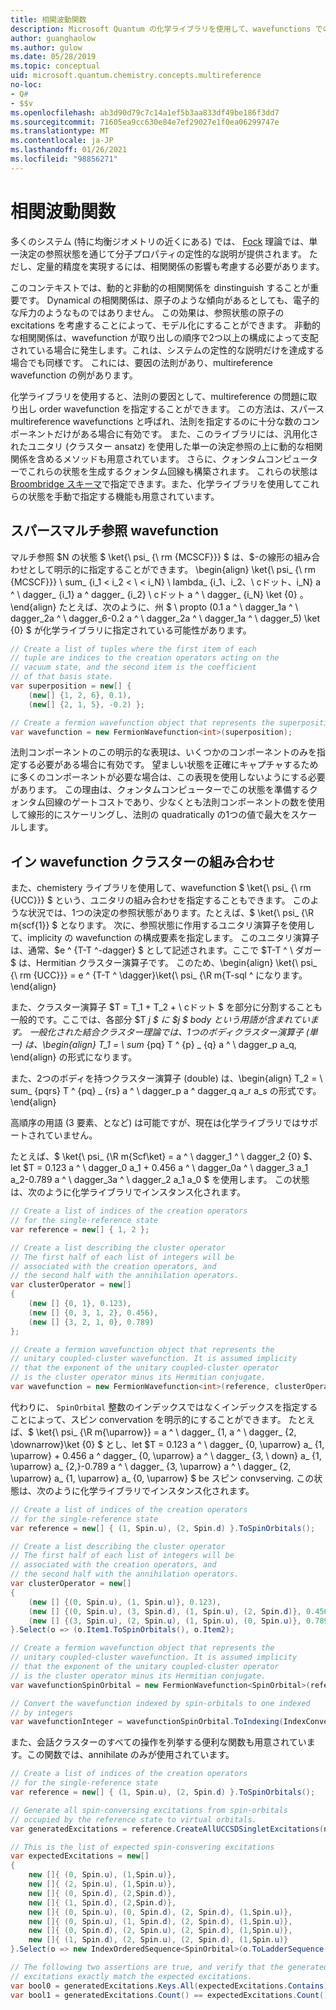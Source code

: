 ```yaml
---
title: 相関波動関数
description: Microsoft Quantum の化学ライブラリを使用して、wavefunctions での動的および非動的な相関関係について説明します。
author: guanghaolow
ms.author: gulow
ms.date: 05/28/2019
ms.topic: conceptual
uid: microsoft.quantum.chemistry.concepts.multireference
no-loc:
- Q#
- $$v
ms.openlocfilehash: ab3d90d79c7c14a1ef5b3aa833df49be186f3dd7
ms.sourcegitcommit: 71605ea9cc630e84e7ef29027e1f0ea06299747e
ms.translationtype: MT
ms.contentlocale: ja-JP
ms.lasthandoff: 01/26/2021
ms.locfileid: "98856271"
---
```

# <a name="correlated-wavefunctions"></a>相関波動関数

多くのシステム (特に均衡ジオメトリの近くにある) では、 [Fock](xref:microsoft.quantum.chemistry.concepts.hartreefock) 理論では、単一決定の参照状態を通じて分子プロパティの定性的な説明が提供されます。 ただし、定量的精度を実現するには、相関関係の影響も考慮する必要があります。 

このコンテキストでは、動的と非動的の相関関係を dinstinguish することが重要です。
Dynamical の相関関係は、原子のような傾向があるとしても、電子的な斥力のようなものではありません。 この効果は、参照状態の原子の excitations を考慮することによって、モデル化にすることができます。 非動的な相関関係は、wavefunction が取り出しの順序で2つ以上の構成によって支配されている場合に発生します。これは、システムの定性的な説明だけを達成する場合でも同様です。
これには、要因の法則があり、multireference wavefunction の例があります。

化学ライブラリを使用すると、法則の要因として、multireference の問題に取り出し order wavefunction を指定することができます。 この方法は、スパース multireference wavefunctions と呼ばれ、法則を指定するのに十分な数のコンポーネントだけがある場合に有効です。 また、このライブラリには、汎用化されたユニタリ (クラスター ansatz) を使用した単一の決定参照の上に動的な相関関係を含めるメソッドも用意されています。 さらに、クォンタムコンピューターでこれらの状態を生成するクォンタム回線も構築されます。 これらの状態は [Broombridge スキーマ](xref:microsoft.quantum.libraries.chemistry.schema.broombridge)で指定できます。また、化学ライブラリを使用してこれらの状態を手動で指定する機能も用意されています。

## <a name="sparse-multi-reference-wavefunction"></a>スパースマルチ参照 wavefunction
マルチ参照 $N の状態 $ \ket{\ psi_ {\ rm {MCSCF}}} $ は、$-の線形の組み合わせとして明示的に指定することができます。
\begin{align} \ket{\ psi_ {\ rm {MCSCF}}} \ sum_ {i_1 < i_2 < \ < i_N} \ lambda_ {i_1、i_2、\ cドット、i_N} a ^ \ dagger_ {i_1} a ^ dagger_ {i_2} \ cドット a ^ \ dagger_ {i_N} \ket {0} 。
\end{align} たとえば、次のように、州 $ \ propto (0.1 a ^ \ dagger_1a ^ \ dagger_2a ^ \ dagger_6-0.2 a ^ \ dagger_2a ^ \ dagger_1a ^ \ dagger_5) \ket {0} $ が化学ライブラリに指定されている可能性があります。
```csharp
// Create a list of tuples where the first item of each 
// tuple are indices to the creation operators acting on the
// vacuum state, and the second item is the coefficient
// of that basis state.
var superposition = new[] {
    (new[] {1, 2, 6}, 0.1),
    (new[] {2, 1, 5}, -0.2) };

// Create a fermion wavefunction object that represents the superposition.
var wavefunction = new FermionWavefunction<int>(superposition);
```
法則コンポーネントのこの明示的な表現は、いくつかのコンポーネントのみを指定する必要がある場合に有効です。 望ましい状態を正確にキャプチャするために多くのコンポーネントが必要な場合は、この表現を使用しないようにする必要があります。 この理由は、クォンタムコンピューターでこの状態を準備するクォンタム回線のゲートコストであり、少なくとも法則コンポーネントの数を使用して線形的にスケーリングし、法則の quadratically の1つの値で最大をスケールします。

## <a name="unitary-coupled-cluster-wavefunction"></a>イン wavefunction クラスターの組み合わせ
また、chemistery ライブラリを使用して、wavefunction $ \ket{\ psi_ {\ rm {UCC}}} $ という、ユニタリの組み合わせを指定することもできます。 このような状況では、1つの決定の参照状態があります。たとえば、$ \ket{\ psi_ {\R m{scf{1}} $ となります。 次に、参照状態に作用するユニタリ演算子を使用して、implicity の wavefunction の構成要素を指定します。
このユニタリ演算子は、通常、$e ^ {T-T ^-dagger} $ として記述されます。ここで $T-T ^ \ ダガー $ は、Hermitian クラスター演算子です。 このため、\begin{align} \ket{\ psi_ {\ rm {UCC}}} = e ^ {T-T ^ \dagger}\ket{\ psi_ {\R m{T-sql ^ になります。
\end{align}

また、クラスター演算子 $T = T_1 + T_2 + \ cドット $ を部分に分割することも一般的です。ここでは、各部分 $T _j $ に $j $ body という用語が含まれています。 一般化された結合クラスター理論では、1つのボディクラスター演算子 (単一) は、\begin{align} T_1 = \ sum_ {pq} T ^ {p} _ {q} a ^ \ dagger_p a_q, \end{align} の形式になります。

また、2つのボディを持つクラスター演算子 (double) は、\begin{align} T_2 = \ sum_ {pqrs} T ^ {pq} _ {rs} a ^ \ dagger_p a ^ dagger_q a_r a_s の形式です。
\end{align}

高順序の用語 (3 要素、となど) は可能ですが、現在は化学ライブラリではサポートされていません。

たとえば、$ \ket{\ psi_ {\R m{Scf\ket} = a ^ \ dagger_1 ^ \ dagger_2 {0} $、let $T = 0.123 a ^ \ dagger_0 a_1 + 0.456 a ^ \ dagger_0a ^ \ dagger_3 a_1 a_2-0.789 a ^ \ dagger_3a ^ \ dagger_2 a_1 a_0 $ を使用します。 この状態は、次のように化学ライブラリでインスタンス化されます。
```csharp
// Create a list of indices of the creation operators
// for the single-reference state
var reference = new[] { 1, 2 };

// Create a list describing the cluster operator
// The first half of each list of integers will be
// associated with the creation operators, and
// the second half with the annihilation operators.
var clusterOperator = new[]
{
    (new [] {0, 1}, 0.123),
    (new [] {0, 3, 1, 2}, 0.456),
    (new [] {3, 2, 1, 0}, 0.789)
};

// Create a fermion wavefunction object that represents the 
// unitary coupled-cluster wavefunction. It is assumed implicity
// that the exponent of the unitary coupled-cluster operator
// is the cluster operator minus its Hermitian conjugate.
var wavefunction = new FermionWavefunction<int>(reference, clusterOperator);
```

代わりに、 `SpinOrbital` 整数のインデックスではなくインデックスを指定することによって、スピン convervation を明示的にすることができます。 たとえば、$ \ket{\ psi_ {\R m{\uparrow}} = a ^ \ dagger_ {1, a ^ \ dagger_ {2, \downarrow}\ket {0} $ とし、let $T = 0.123 a ^ \ dagger_ {0, \uparrow} a_ {1, \uparrow} + 0.456 a ^ dagger_ {0, \uparrow} a ^ \ dagger_ {3, \ down} a_ {1, \uparrow} a_ {2,}-0.789 a ^ \ dagger_ {3, \uparrow} a ^ \ dagger_ {2, \uparrow} a_ {1, \uparrow} a_ {0, \uparrow} $ be スピン convserving. この状態は、次のように化学ライブラリでインスタンス化されます。
```csharp
// Create a list of indices of the creation operators
// for the single-reference state
var reference = new[] { (1, Spin.u), (2, Spin.d) }.ToSpinOrbitals();

// Create a list describing the cluster operator
// The first half of each list of integers will be
// associated with the creation operators, and
// the second half with the annihilation operators.
var clusterOperator = new[]
{
    (new [] {(0, Spin.u), (1, Spin.u)}, 0.123),
    (new [] {(0, Spin.u), (3, Spin.d), (1, Spin.u), (2, Spin.d)}, 0.456),
    (new [] {(3, Spin.u), (2, Spin.u), (1, Spin.u), (0, Spin.u)}, 0.789)
}.Select(o => (o.Item1.ToSpinOrbitals(), o.Item2);

// Create a fermion wavefunction object that represents the 
// unitary coupled-cluster wavefunction. It is assumed implicity
// that the exponent of the unitary coupled-cluster operator
// is the cluster operator minus its Hermitian conjugate.
var wavefunctionSpinOrbital = new FermionWavefunction<SpinOrbital>(reference, clusterOperator);

// Convert the wavefunction indexed by spin-orbitals to one indexed
// by integers
var wavefunctionInteger = wavefunctionSpinOrbital.ToIndexing(IndexConvention.UpDown);
```

また、会話クラスターのすべての操作を列挙する便利な関数も用意されています。この関数では、annihilate のみが使用されています。
```csharp
// Create a list of indices of the creation operators
// for the single-reference state
var reference = new[] { (1, Spin.u), (2, Spin.d) }.ToSpinOrbitals();

// Generate all spin-conversing excitations from spin-orbitals 
// occupied by the reference state to virtual orbitals.
var generatedExcitations = reference.CreateAllUCCSDSingletExcitations(nOrbitals: 3).Excitations;

// This is the list of expected spin-consvering excitations
var expectedExcitations = new[]
{
    new []{ (0, Spin.u), (1,Spin.u)},
    new []{ (2, Spin.u), (1,Spin.u)},
    new []{ (0, Spin.d), (2,Spin.d)},
    new []{ (1, Spin.d), (2,Spin.d)},
    new []{ (0, Spin.u), (0, Spin.d), (2, Spin.d), (1,Spin.u)},
    new []{ (0, Spin.u), (1, Spin.d), (2, Spin.d), (1,Spin.u)},
    new []{ (0, Spin.d), (2, Spin.u), (2, Spin.d), (1,Spin.u)},
    new []{ (1, Spin.d), (2, Spin.u), (2, Spin.d), (1,Spin.u)}
}.Select(o => new IndexOrderedSequence<SpinOrbital>(o.ToLadderSequence()));

// The following two assertions are true, and verify that the generated 
// excitations exactly match the expected excitations.
var bool0 = generatedExcitations.Keys.All(expectedExcitations.Contains);
var bool1 = generatedExcitations.Count() == expectedExcitations.Count();
```
